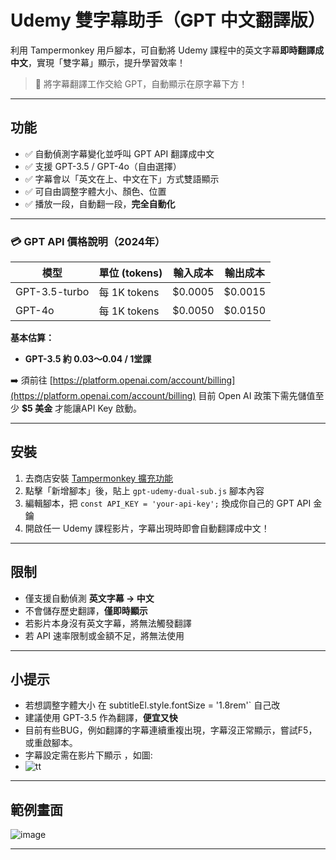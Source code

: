 # Udemy 雙字幕助手（GPT 中文翻譯版）

利用 Tampermonkey 用戶腳本，可自動將 Udemy 課程中的英文字幕**即時翻譯成中文**，實現「雙字幕」顯示，提升學習效率！

> 🚀 將字幕翻譯工作交給 GPT，自動顯示在原字幕下方！

---

## 功能

- ✅ 自動偵測字幕變化並呼叫 GPT API 翻譯成中文
- ✅ 支援 GPT-3.5 / GPT-4o（自由選擇）
- ✅ 字幕會以「英文在上、中文在下」方式雙語顯示
- ✅ 可自由調整字體大小、顏色、位置
- ✅ 播放一段，自動翻一段，**完全自動化**

---


### 💳 GPT API 價格說明（2024年）

| 模型         | 單位 (tokens) | 輸入成本     | 輸出成本     |
|--------------|---------------|---------------|---------------|
| GPT-3.5-turbo | 每 1K tokens   | $0.0005       | $0.0015       |
| GPT-4o        | 每 1K tokens   | $0.0050       | $0.0150       |

**基本估算：**
-  **GPT-3.5 約 $0.03～$0.04 / 1堂課**
    
➡️ 須前往 [https://platform.openai.com/account/billing](https://platform.openai.com/account/billing) 目前 Open AI 政策下需先儲值至少 **$5 美金** 才能讓API Key 啟動。

---

## 安裝

1. 去商店安裝 [Tampermonkey 擴充功能](https://www.tampermonkey.net/)
2. 點擊「新增腳本」後，貼上 `gpt-udemy-dual-sub.js` 腳本內容
3. 編輯腳本，把 `const API_KEY = 'your-api-key';` 換成你自己的 GPT API 金鑰
4. 開啟任一 Udemy 課程影片，字幕出現時即會自動翻譯成中文！

---

## 限制

- 僅支援自動偵測 **英文字幕 → 中文**
- 不會儲存歷史翻譯，**僅即時顯示**
- 若影片本身沒有英文字幕，將無法觸發翻譯
- 若 API 速率限制或金額不足，將無法使用

---

## 小提示

- 若想調整字體大小 在 subtitleEl.style.fontSize = '1.8rem'` 自己改
- 建議使用 GPT-3.5 作為翻譯，**便宜又快**
- 目前有些BUG，例如翻譯的字幕連續重複出現，字幕沒正常顯示，嘗試F5，或重啟腳本。
- 字幕設定需在影片下顯示 ，如圖:
- ![tt](https://github.com/user-attachments/assets/a91437e1-683a-418e-a5b0-0f315d502645)

---

##  範例畫面

![image](https://github.com/user-attachments/assets/eda9e051-611e-42f0-aa79-5b11119076b6)


---


